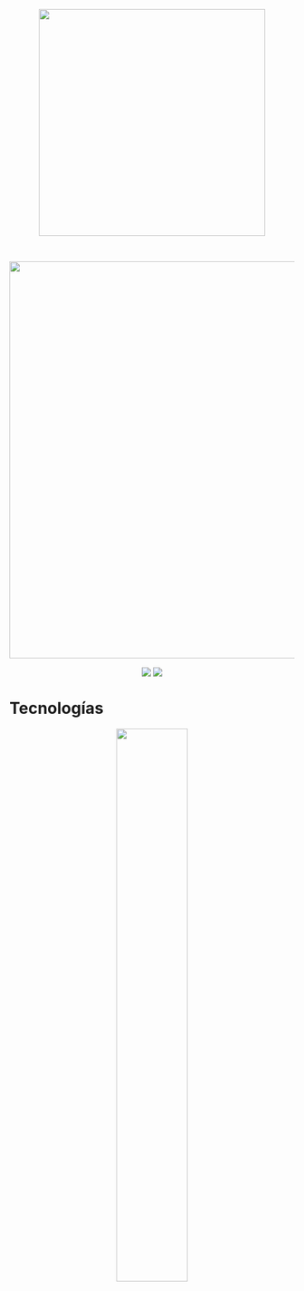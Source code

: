 
<p align="center">
  <img width="400" src="https://private-user-images.githubusercontent.com/108234679/296385137-d60bf85e-aa7f-4be1-895c-58653456c9db.png?jwt=eyJhbGciOiJIUzI1NiIsInR5cCI6IkpXVCJ9.eyJpc3MiOiJnaXRodWIuY29tIiwiYXVkIjoicmF3LmdpdGh1YnVzZXJjb250ZW50LmNvbSIsImtleSI6ImtleTUiLCJleHAiOjE3MDg5NzE0OTYsIm5iZiI6MTcwODk3MTE5NiwicGF0aCI6Ii8xMDgyMzQ2NzkvMjk2Mzg1MTM3LWQ2MGJmODVlLWFhN2YtNGJlMS04OTVjLTU4NjUzNDU2YzlkYi5wbmc_WC1BbXotQWxnb3JpdGhtPUFXUzQtSE1BQy1TSEEyNTYmWC1BbXotQ3JlZGVudGlhbD1BS0lBVkNPRFlMU0E1M1BRSzRaQSUyRjIwMjQwMjI2JTJGdXMtZWFzdC0xJTJGczMlMkZhd3M0X3JlcXVlc3QmWC1BbXotRGF0ZT0yMDI0MDIyNlQxODEzMTZaJlgtQW16LUV4cGlyZXM9MzAwJlgtQW16LVNpZ25hdHVyZT02MzYyM2Q3Y2RmMzBjNzViMzkxODhkZmFkNGFmMDdhNDNmM2E3YzljYTJkZGFjNjcyNDJkNmJjYTQ2MDgyZjE1JlgtQW16LVNpZ25lZEhlYWRlcnM9aG9zdCZhY3Rvcl9pZD0wJmtleV9pZD0wJnJlcG9faWQ9MCJ9.7TMbJ2QxLa-E5tU576g-ynmKZC71HiTeGRQRI9rsTzw">
</p>

<br>


<p align="center" font-size=18px weight="700">
  <img width="700" src="https://private-user-images.githubusercontent.com/108234679/303872162-b40a2d9b-e75d-429e-bb7d-ca7f9da3d10c.png?jwt=eyJhbGciOiJIUzI1NiIsInR5cCI6IkpXVCJ9.eyJpc3MiOiJnaXRodWIuY29tIiwiYXVkIjoicmF3LmdpdGh1YnVzZXJjb250ZW50LmNvbSIsImtleSI6ImtleTUiLCJleHAiOjE3MDg5NzI4NTgsIm5iZiI6MTcwODk3MjU1OCwicGF0aCI6Ii8xMDgyMzQ2NzkvMzAzODcyMTYyLWI0MGEyZDliLWU3NWQtNDI5ZS1iYjdkLWNhN2Y5ZGEzZDEwYy5wbmc_WC1BbXotQWxnb3JpdGhtPUFXUzQtSE1BQy1TSEEyNTYmWC1BbXotQ3JlZGVudGlhbD1BS0lBVkNPRFlMU0E1M1BRSzRaQSUyRjIwMjQwMjI2JTJGdXMtZWFzdC0xJTJGczMlMkZhd3M0X3JlcXVlc3QmWC1BbXotRGF0ZT0yMDI0MDIyNlQxODM1NThaJlgtQW16LUV4cGlyZXM9MzAwJlgtQW16LVNpZ25hdHVyZT02YmQyZjg1MWJjZjQ4MTg0ZTYxMzdiYjY1OTk0MjU3MjU2N2FkNTcwNGMzMjFkZmZiOGZkNWRmY2YzNjJjMDViJlgtQW16LVNpZ25lZEhlYWRlcnM9aG9zdCZhY3Rvcl9pZD0wJmtleV9pZD0wJnJlcG9faWQ9MCJ9.d4kShLRKxf7AYnguaQvibLv_HIBZN_H56YgynG5wSI8"
</p>

<p align="center">
<a href="https://github.com/DaniRox/DaniRox/issues/8#issue-2079872666"><img align="center" src="https://private-user-images.githubusercontent.com/108234679/296389717-d70d3db1-424f-4a67-8cef-516a09fc5bb2.png?jwt=eyJhbGciOiJIUzI1NiIsInR5cCI6IkpXVCJ9.eyJpc3MiOiJnaXRodWIuY29tIiwiYXVkIjoicmF3LmdpdGh1YnVzZXJjb250ZW50LmNvbSIsImtleSI6ImtleTUiLCJleHAiOjE3MDc2MDM3NzksIm5iZiI6MTcwNzYwMzQ3OSwicGF0aCI6Ii8xMDgyMzQ2NzkvMjk2Mzg5NzE3LWQ3MGQzZGIxLTQyNGYtNGE2Ny04Y2VmLTUxNmEwOWZjNWJiMi5wbmc_WC1BbXotQWxnb3JpdGhtPUFXUzQtSE1BQy1TSEEyNTYmWC1BbXotQ3JlZGVudGlhbD1BS0lBVkNPRFlMU0E1M1BRSzRaQSUyRjIwMjQwMjEwJTJGdXMtZWFzdC0xJTJGczMlMkZhd3M0X3JlcXVlc3QmWC1BbXotRGF0ZT0yMDI0MDIxMFQyMjE3NTlaJlgtQW16LUV4cGlyZXM9MzAwJlgtQW16LVNpZ25hdHVyZT04MmY0MjNlMjFiMjEwZTU2NjJkODdiNDczZjQ2NTVlNDk0ODkzODBmMmVjMjNmYzk2NmZlZmY0M2JjZjYyOWJjJlgtQW16LVNpZ25lZEhlYWRlcnM9aG9zdCZhY3Rvcl9pZD0wJmtleV9pZD0wJnJlcG9faWQ9MCJ9.Kdfw1QEvoT5Jp1XVXmYWxlYrvg56U0zEd-Uyh9O5Isk"></a>
<a href="mailto:hola@danirox.site" target="_blank"><img align="center" src="https://private-user-images.githubusercontent.com/108234679/296390245-d4e5e432-841c-4b26-9e6a-178fa73c40c5.png?jwt=eyJhbGciOiJIUzI1NiIsInR5cCI6IkpXVCJ9.eyJpc3MiOiJnaXRodWIuY29tIiwiYXVkIjoicmF3LmdpdGh1YnVzZXJjb250ZW50LmNvbSIsImtleSI6ImtleTUiLCJleHAiOjE3MDc2MDM2NzYsIm5iZiI6MTcwNzYwMzM3NiwicGF0aCI6Ii8xMDgyMzQ2NzkvMjk2MzkwMjQ1LWQ0ZTVlNDMyLTg0MWMtNGIyNi05ZTZhLTE3OGZhNzNjNDBjNS5wbmc_WC1BbXotQWxnb3JpdGhtPUFXUzQtSE1BQy1TSEEyNTYmWC1BbXotQ3JlZGVudGlhbD1BS0lBVkNPRFlMU0E1M1BRSzRaQSUyRjIwMjQwMjEwJTJGdXMtZWFzdC0xJTJGczMlMkZhd3M0X3JlcXVlc3QmWC1BbXotRGF0ZT0yMDI0MDIxMFQyMjE2MTZaJlgtQW16LUV4cGlyZXM9MzAwJlgtQW16LVNpZ25hdHVyZT1jZGUyZTM0ZDE4MjRjM2JjYWYzMzUzZjk5OTU0NzM5OWE3M2FlMGU2ZmYxYmEwOTk4NjRhNjJkODhkNzU3ZTNmJlgtQW16LVNpZ25lZEhlYWRlcnM9aG9zdCZhY3Rvcl9pZD0wJmtleV9pZD0wJnJlcG9faWQ9MCJ9.ppaw4wuxhTv3SlhgMv0jzEnlcU0qgKIyGuQN4dqCHO4"></a>
</p>

  
<h1 font-size=14px>Tecnologías</h1>
<p align="center">
  <img width="50%" height="auto" src="https://user-images.githubusercontent.com/108234679/284703702-fa30e314-e0d8-443b-8495-8d2a625cbac6.png">
</p>
<br>
